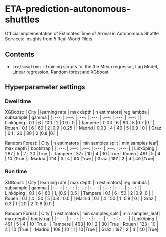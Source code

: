 # ETA-prediction-autonomous-shuttles

Official implementation of Estimated Time of Arrival in Autonomous Shuttle Services: Insights from 5 Real-World Pilots

## Contents

* `src/baselines` : Training scripts for the the Mean regressor, Lag Model, Linear regression, Random forest and XGboost


## Hyperparameter settings 

### Dwell time 

XGBoost: 
| City | learning rate    | max depth    |  n estimators| reg lambda | subsample  | gamma |
| :---:   | :---:           | :---: |        :---: |       :---: |      :---: |  :---: |
| Linköping |   0.1   | 6   | 100  | 2  |0.9 | 0 |
| Tampere  |   0.03   | 6   | 80  | 5  |0.7 |0 |
| Rouen |   0.1   | 6   | 60  | 2  |0.9 |  0.25 |
| Madrid |   0.03   | 4   | 40  | 5  |0.9 |  0 |
| Graz |   0.1   | 20  | 30  | 2  |0.8 |0.1 |


Random Forest: 
| City | n estimators    | min samples split    |  min samples leaf| max depth | bootstrap  |
| :---:   | :---:           | :---: |        :---: |       :---: |      :---: | 
| Linköping |   287  | 5   | 2  | 20  |True |
| Tampere  |   377   | 10  |  4  | 10 |True 
| Rouen |   491  | 5   | 4  | 10  |True |
| Madrid |   214   |  5   | 4  | 60  |True |
| Graz |   197   | 2  | 4  | 40  |True|

### Run time 

XGBoost: 
| City | learning rate    | max depth    |  n estimators| reg lambda | subsample  | gamma |
| :---:   | :---:           | :---: |        :---: |       :---: |      :---: |  :---: |
| Linköping |   0.1   | 6   | 60  | 1, |0.9 | 0.5 |
| Tampere  |   0.1   | 6   | 50  | 2  |0.9 |0 |
| Rouen |   0.1   | 4   | 50  | 5  |0.8 |  0.0 |
| Madrid |   0.1   | 4   | 50  | 1  |0.8 |  0 |
| Graz |   0.3   | 1  | 20  | 2  |0.8 |0.0 |


Random Forest: 
| City | n estimators    | min samples_split    |  min samples_leaf| max depth | bootstrap  |
| :---:   | :---:           | :---: |        :---: |       :---: |      :---: | 
| Linköping |   491  | 5   | 4  | 10  |True |
| Tampere  |   463   | 10  | 2  | 30 |True 
| Rouen |   123  | 10   | 4  | 10  |True |
| Madrid |   108   |  10   |  1  | 10  |True |
| Graz |   197   | 2  | 4  | 40  |True|

